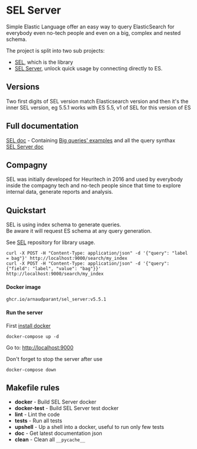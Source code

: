 # SEL Server
Simple Elastic Language offer an easy way to query ElasticSearch for everybody even no-tech people and even on a big, complex and nested schema.  
  
The project is split into two sub projects:  
- [SEL](https://github.com/ArnaudParant/sel), which is the library  
- [SEL Server](https://github.com/ArnaudParant/sel_server), unlock quick usage by connecting directly to ES.  


## Versions
Two first digits of SEL version match Elasticsearch version and then it's the inner SEL version, eg 5.5.1 works with ES 5.5, v1 of SEL for this version of ES


## Full documentation
[SEL doc](https://arnaudparant.github.io/sel) - Containing [Big queries' examples](https://arnaudparant.github.io/sel/query_guide.html#big-examples) and all the query synthax  
[SEL Server doc](https://arnaudparant.github.io/sel_server/)  


## Compagny
SEL was initially developed for Heuritech in 2016 and used by everybody inside the compagny tech and no-tech people since that time to explore internal data, generate reports and analysis.


## Quickstart
SEL is using index schema to generate queries.  
Be aware it will request ES schema at any query generation.  
  
See [SEL](https://github.com/ArnaudParant/sel) repository for library usage.  
  
```
curl -X POST -H "Content-Type: application/json" -d '{"query": "label = bag"}' http://localhost:9000/search/my_index
curl -X POST -H "Content-Type: application/json" -d '{"query": {"field": "label", "value": "bag"}}' http://localhost:9000/search/my_index
```


#### Docker image
```
ghcr.io/arnaudparant/sel_server:v5.5.1
```

#### Run the server
First [install docker](https://docs.docker.com/get-docker/)  
  
```
docker-compose up -d
```
Go to: [http://localhost:9000](http://localhost:9000)  
  
Don't forget to stop the server after use  
```
docker-compose down
```
  
## Makefile rules  
  
 - **docker** - Build SEL Server docker
 - **docker-test** - Build SEL Server test docker
 - **lint** - Lint the code
 - **tests** - Run all tests
 - **upshell** - Up a shell into a docker, useful to run only few tests
 - **doc** - Get latest documentation json
 - **clean** - Clean all `__pycache__`
